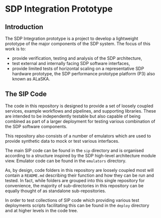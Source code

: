 # SDP Integration Prototype

## Introduction

The SDP Integration prototype is a project to develop a lightweight prototype 
of the major components of the SDP system. The focus of this work is to:

- provide verification, testing and analysis of the SDP architecture,
- test external and internally facing SDP software interfaces,
- provide limited tests of horizontal scaling on a representative SDP hardware 
  prototype, the SDP performance prototype platform (P3) also known as ALaSKA.

## The SIP Code

The code in this repository is designed to provide a set of loosely coupled 
services, example workflows and pipelines, and supporting libraries. These 
are intended to be independently testable but also capable of being combined
as part of a larger deployment for testing various combination of the SDP 
software components. 

This repository also consists of a number of emulators which are used 
to provide synthetic data to mock or test various interfaces.

The main SIP code can be found in the `sip` directory and is organised 
according to a structure inspired by the SDP high-level architecture
module view. Emulator code can be found in the `emulators` directory.

As, by design, code folders in this repository are loosely coupled most will 
contain a `README.md` describing their function and how they can be run
and tested. In fact, while folders are grouped into this single repository for
convenience, the majority of sub-directories in this repository can be equally
thought of as standalone sub-repositories. 
 
In order to test collections of SIP code which providing various test 
deployments scripts facilitating this can be found in the `deploy` directory 
and at higher levels in the code tree. 

